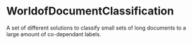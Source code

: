 # WorldofDocumentClassification
A set of different solutions to classify small sets of long documents to a large amount of co-dependant labels. 
